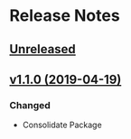 # Release Notes

## [Unreleased](https://github.com/ixocreate/coding-standard/compare/1.1.0...develop)

## [v1.1.0 (2019-04-19)](https://github.com/ixocreate/coding-standard/compare/1.0.0...v1.1.0)

### Changed
- Consolidate Package

